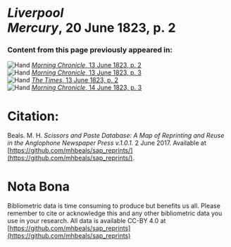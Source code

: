 # *Liverpool Mercury*, 20 June 1823, p. 2  
  
### Content from this page previously appeared in:  
![Hand](http://scissorsandpaste.net/wp-content/uploads/2017/06/smallhandpointer.png) [*Morning Chronicle*, 13 June 1823, p. 2](https://mhbeals.github.io/sap_html/Morning-Chronicle/Morning-Chronicle-13-June-1823-p-2)  
![Hand](http://scissorsandpaste.net/wp-content/uploads/2017/06/smallhandpointer.png) [*Morning Chronicle*, 13 June 1823, p. 3](https://mhbeals.github.io/sap_html/Morning-Chronicle/Morning-Chronicle-13-June-1823-p-3)  
![Hand](http://scissorsandpaste.net/wp-content/uploads/2017/06/smallhandpointer.png) [*The Times*, 13 June 1823, p. 2](https://mhbeals.github.io/sap_html/The-Times/The-Times-13-June-1823-p-2)  
![Hand](http://scissorsandpaste.net/wp-content/uploads/2017/06/smallhandpointer.png) [*Morning Chronicle*, 14 June 1823, p. 3](https://mhbeals.github.io/sap_html/Morning-Chronicle/Morning-Chronicle-14-June-1823-p-3)  


# Citation: 

Beals. M. H. *Scissors and Paste Database: A Map of Reprinting and Reuse in the Anglophone Newspaper Press v.1.0.1.* 2 June 2017. Available at [https://github.com/mhbeals/sap_reprints/](https://github.com/mhbeals/sap_reprints/). 

# Nota Bona

Bibliometric data is time consuming to produce but benefits us all. Please remember to cite or acknowledge this and any other bibliometric data you use in your research. All data is available CC-BY 4.0 at [https://github.com/mhbeals/sap_reprints](https://github.com/mhbeals/sap_reprints)